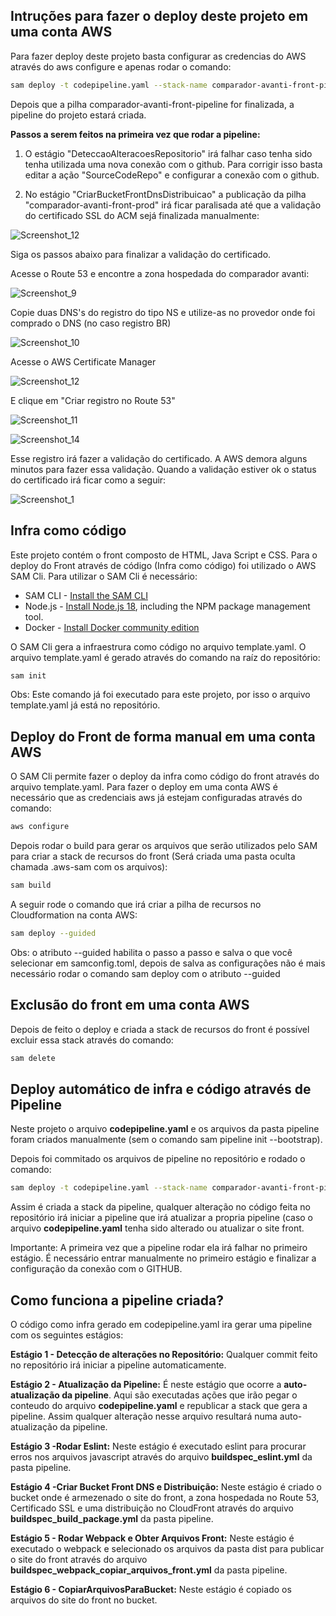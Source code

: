 <!-- @format -->

## Intruções para fazer o deploy deste projeto em uma conta AWS

Para fazer deploy deste projeto basta configurar as credencias do AWS através do aws configure e apenas rodar o comando:

```bash
sam deploy -t codepipeline.yaml --stack-name comparador-avanti-front-pipeline --capabilities=CAPABILITY_IAM
```
Depois que a pilha comparador-avanti-front-pipeline for finalizada, a pipeline do projeto estará criada.

**Passos a serem feitos na primeira vez que rodar a pipeline:**

1) O estágio "DeteccaoAlteracoesRepositorio" irá falhar caso tenha sido tenha utilizada uma nova conexão com o github. Para corrigir isso basta editar a ação "SourceCodeRepo" e configurar a conexão com o github.

2) No estágio "CriarBucketFrontDnsDistribuicao" a publicação da pilha "comparador-avanti-front-prod" irá ficar paralisada até que a validação do certificado SSL do ACM sejá finalizada manualmente:

![Screenshot_12](https://github.com/andrewmaia/comparador-avanti-front/assets/2144032/cfdbb62d-a6ff-4cc3-b492-e22743e471b5)

Siga os passos abaixo para finalizar a validação do certificado.

Acesse o Route 53  e encontre a zona hospedada do comparador avanti:

![Screenshot_9](https://github.com/andrewmaia/comparador-avanti-front/assets/2144032/c8851df6-f21c-43e8-a427-b0efbe31da5e)

Copie duas DNS's do registro do tipo NS e utilize-as no provedor onde foi comprado o DNS (no caso registro BR)

![Screenshot_10](https://github.com/andrewmaia/comparador-avanti-front/assets/2144032/9af4a983-aacf-4263-91cd-903ce821bac6)

Acesse o AWS Certificate Manager

![Screenshot_12](https://github.com/andrewmaia/comparador-avanti-front/assets/2144032/cfdbb62d-a6ff-4cc3-b492-e22743e471b5)

  
E clique em "Criar registro no Route 53"
   
![Screenshot_11](https://github.com/andrewmaia/comparador-avanti-front/assets/2144032/1e054ca0-1bd5-4f1c-abaa-6eeadd6f8695)

![Screenshot_14](https://github.com/andrewmaia/comparador-avanti-front/assets/2144032/c2376d3a-bcfd-4088-861f-4271c5c6164c)

Esse registro irá fazer a validação do certificado. A AWS demora alguns minutos para fazer essa validação. Quando a validação estiver ok o status do certificado irá ficar como a seguir:

![Screenshot_1](https://github.com/andrewmaia/comparador-avanti-front/assets/2144032/b5ea9ccd-433b-43ca-85d6-82f90aa7f534)




## Infra como código

Este projeto contém o front composto de HTML, Java Script e CSS.
Para o deploy do Front através de código (Infra como código) foi utilizado o AWS SAM Cli. Para utilizar o SAM Cli é necessário:

- SAM CLI - [Install the SAM CLI](https://docs.aws.amazon.com/serverless-application-model/latest/developerguide/serverless-sam-cli-install.html)
- Node.js - [Install Node.js 18](https://nodejs.org/en/), including the NPM package management tool.
- Docker - [Install Docker community edition](https://hub.docker.com/search/?type=edition&offering=community)

O SAM Cli gera a infraestrura como código no arquivo template.yaml.
O arquivo template.yaml é gerado através do comando na raíz do repositório:

```bash
sam init
```

Obs: Este comando já foi executado para este projeto, por isso o arquivo template.yaml já está no repositório.

## Deploy do Front de forma manual em uma conta AWS

O SAM Cli permite fazer o deploy da infra como código do front através do arquivo template.yaml.
Para fazer o deploy em uma conta AWS é necessário que as credenciais aws já estejam configuradas através do comando:

```bash
aws configure
```

Depois rodar o build para gerar os arquivos que serão utilizados pelo SAM para criar a stack de recursos do front (Será criada uma pasta oculta chamada .aws-sam com os arquivos):

```bash
sam build
```

A seguir rode o comando que irá criar a pilha de recursos no Cloudformation na conta AWS:

```bash
sam deploy --guided
```

Obs: o atributo --guided habilita o passo a passo e salva o que você selecionar em samconfig.toml, depois de salva as configurações não é mais necessário rodar o comando sam deploy com o atributo --guided

## Exclusão do front em uma conta AWS

Depois de feito o deploy e criada a stack de recursos do front é possível excluir essa stack através do comando:

```bash
sam delete
```

## Deploy automático de infra e código através de Pipeline

Neste projeto o arquivo **codepipeline.yaml** e os arquivos da pasta pipeline foram criados manualmente (sem o comando sam pipeline init --bootstrap).

Depois foi commitado os arquivos de pipeline no repositório e rodado o comando:

```bash
sam deploy -t codepipeline.yaml --stack-name comparador-avanti-front-pipeline --capabilities=CAPABILITY_IAM
```

Assim é criada a stack da pipeline, qualquer alteração no código feita no repositório irá iniciar a pipeline que irá atualizar a propria pipeline (caso o arquivo **codepipeline.yaml** tenha sido alterado ou atualizar o site front.

Importante: A primeira vez que a pipeline rodar ela irá falhar no primeiro estágio. É necessário entrar manualmente no primeiro estágio e finalizar a configuração da conexão com o GITHUB.

## Como funciona a pipeline criada?

O código como infra gerado em codepipeline.yaml ira gerar uma pipeline com os seguintes estágios:

**Estágio 1 - Detecção de alterações no Repositório:** Qualquer commit feito no repositório irá iniciar a pipeline automaticamente.

**Estágio 2 - Atualização da Pipeline:** É neste estágio que ocorre a **auto-atualização da pipeline**. Aqui são executadas ações que irão pegar o conteudo do arquivo **codepipeline.yaml** e republicar a stack que gera a pipeline. Assim qualquer alteração nesse arquivo resultará numa auto-atualização da pipeline.

**Estágio 3 -Rodar Eslint:** Neste estágio é executado eslint para procurar erros nos arquivos javascript através do arquivo **buildspec_eslint.yml** da pasta pipeline.

**Estágio 4 -Criar Bucket Front DNS e Distribuição:** Neste estágio é criado o bucket onde é armezenado o site do front, a zona hospedada no Route 53, Certificado SSL e uma distribuição no CloudFront através do arquivo **buildspec_build_package.yml** da pasta pipeline.

**Estágio 5 - Rodar Webpack e Obter Arquivos Front:** Neste estágio é executado o webpack e selecionado os arquivos da pasta dist para publicar o site do front através do arquivo **buildspec_webpack_copiar_arquivos_front.yml** da pasta pipeline.

**Estágio 6 - CopiarArquivosParaBucket:** Neste estágio é copiado os arquivos do site do front no bucket.
